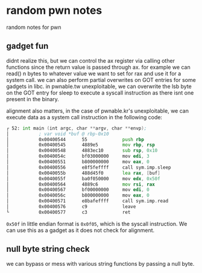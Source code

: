 # random pwn notes

random notes for pwn

## gadget fun

didnt realize this, but we can control the ax register via calling other functions
since the return value is passed through ax. for example we can read() n bytes to whatever
value we want to set for rax and use it for a system call. we can also perform partial
overwrites on GOT entries for some gadgets in libc. in pwnable.tw unexploitable, we can
overwrite the lsb byte on the GOT entry for sleep to execute a syscall instruction as
there isnt one present in the binary.

alignment also matters, in the case of pwnable.kr's unexploitable, we can execute data
as a system call instruction in the following code:

```asm
┌ 52: int main (int argc, char **argv, char **envp);
│           ; var void *buf @ rbp-0x10
│           0x00400544      55             push rbp
│           0x00400545      4889e5         mov rbp, rsp
│           0x00400548      4883ec10       sub rsp, 0x10
│           0x0040054c      bf03000000     mov edi, 3                  ; int s
│           0x00400551      b800000000     mov eax, 0
│           0x00400556      e8f5feffff     call sym.imp.sleep          ; int sleep(int s)
│           0x0040055b      488d45f0       lea rax, [buf]
│           0x0040055f      ba0f050000     mov edx, 0x50f              ; 1295 ; size_t nbyte
│           0x00400564      4889c6         mov rsi, rax                ; void *buf
│           0x00400567      bf00000000     mov edi, 0                  ; int fildes
│           0x0040056c      b800000000     mov eax, 0
│           0x00400571      e8bafeffff     call sym.imp.read           ; ssize_t read(int fildes, void *buf, size_t nbyte)
│           0x00400576      c9             leave
└           0x00400577      c3             ret
```

`0x50f` in little endian format is `0x0f05`, which is the syscall instruction. We can use
this as a gadget as it does not check for alignment.

## null byte string check

we can bypass or mess with various string functions by passing a null byte.
